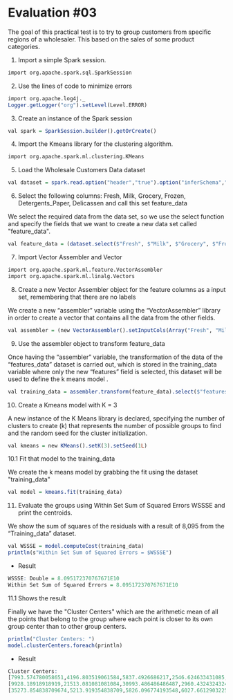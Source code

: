 # Evaluation #03

The goal of this practical test is to try to group customers from specific regions of a wholesaler. This based on the sales of some product categories.

1. Import a simple Spark session.

```r
import org.apache.spark.sql.SparkSession
```

2. Use the lines of code to minimize errors

```r
import org.apache.log4j._
Logger.getLogger("org").setLevel(Level.ERROR)
```

3. Create an instance of the Spark session

```r
val spark = SparkSession.builder().getOrCreate()
```

4. Import the Kmeans library for the clustering algorithm.

```r
import org.apache.spark.ml.clustering.KMeans
```

5. Load the Wholesale Customers Data dataset

```r
val dataset = spark.read.option("header","true").option("inferSchema","true").format("csv").load("Wholesale customers data.csv")
```

6. Select the following columns: Fresh, Milk, Grocery, Frozen, Detergents_Paper, Delicassen and call this set feature_data

We select the required data from the data set, so we use the select function and specify the fields that we want to create a new data set called "feature_data".

```r
val feature_data = (dataset.select($"Fresh", $"Milk", $"Grocery", $"Frozen", $"Detergents_Paper", $"Delicassen"))
```

7. Import Vector Assembler and Vector

```r
import org.apache.spark.ml.feature.VectorAssembler
import org.apache.spark.ml.linalg.Vectors
```

8. Create a new Vector Assembler object for the feature columns as a input set, remembering that there are no labels

We create a new “assembler” variable using the “VectorAssembler” library in order to create a vector that contains all the data from the other fields.

```r
val assembler = (new VectorAssembler().setInputCols(Array("Fresh", "Milk", "Grocery", "Frozen", "Detergents_Paper", "Delicassen")).setOutputCol("features"))
```

9. Use the assembler object to transform feature_data

Once having the “assembler” variable, the transformation of the data of the “features_data” dataset is carried out, which is stored in the training_data variable where only the new “features” field is selected, this dataset will be used to define the k means model .

```r
val training_data = assembler.transform(feature_data).select($"features")
```

10. Create a Kmeans model with K = 3

A new instance of the K Means library is declared, specifying the number of clusters to create (k) that represents the number of possible groups to find and the random seed for the cluster initialization.

```r
val kmeans = new KMeans().setK(3).setSeed(1L)
```

10.1 Fit that model to the training_data

We create the k means model by grabbing the fit using the dataset "training_data"

```r
val model = kmeans.fit(training_data)
```

11. Evaluate the groups using Within Set Sum of Squared Errors WSSSE and print the centroids.

We show the sum of squares of the residuals with a result of 8,095 from the “Training_data” dataset.

```r
val WSSSE = model.computeCost(training_data)
println(s"Within Set Sum of Squared Errors = $WSSSE")
```

- Result

```r
WSSSE: Double = 8.095172370767671E10
Within Set Sum of Squared Errors = 8.095172370767671E10
```

11.1 Shows the result

Finally we have the "Cluster Centers" which are the arithmetic mean of all the points that belong to the group where each point is closer to its own group center than to other group centers.

```r
println("Cluster Centers: ")
model.clusterCenters.foreach(println)
```

- Result

```r
Cluster Centers:
[7993.574780058651,4196.803519061584,5837.4926686217,2546.624633431085,2016.2873900293255,1151.4193548387098]
[9928.18918918919,21513.081081081084,30993.486486486487,2960.4324324324325,13996.594594594595,3772.3243243243246]
[35273.854838709674,5213.919354838709,5826.096774193548,6027.6612903225805,1006.9193548387096,2237.6290322580644]
```
